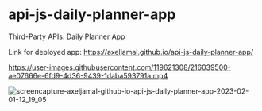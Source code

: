 # api-js-daily-planner-app
Third-Party APIs: Daily Planner App

Link for deployed app:
https://axeljamal.github.io/api-js-daily-planner-app/



https://user-images.githubusercontent.com/119621308/216039500-ae07666e-6fd9-4d36-9439-1daba593791a.mp4

![screencapture-axeljamal-github-io-api-js-daily-planner-app-2023-02-01-12_19_05](https://user-images.githubusercontent.com/119621308/216040766-6781b96a-b563-4a66-bfee-dd857399ab8a.png)

